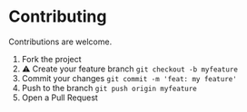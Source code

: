 # Contributing
Contributions are welcome.

1. Fork the project
2. ⚠️ Create your feature branch `git checkout -b myfeature`
3. Commit your changes `git commit -m 'feat: my feature'`
4. Push to the branch `git push origin myfeature`
5. Open a Pull Request
